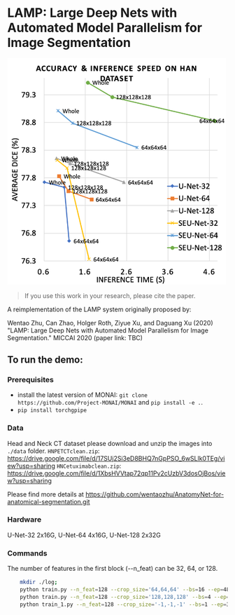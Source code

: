 # LAMP: Large Deep Nets with Automated Model Parallelism for Image Segmentation

<p>
<img src="./fig/acc_speed_han_0_5hor.png" alt="LAMP on Head and Neck Dataset" width="500"/>
</p>


> If you use this work in your research, please cite the paper.

A reimplementation of the LAMP system originally proposed by:

Wentao Zhu, Can Zhao, Holger Roth, Ziyue Xu, and Daguang Xu (2020)
"LAMP: Large Deep Nets with Automated Model Parallelism for Image Segmentation."
MICCAI 2020 (paper link: TBC)


## To run the demo:

### Prerequisites
- install the latest version of MONAI: `git clone https://github.com/Project-MONAI/MONAI` and `pip install -e .`.
- `pip install torchgpipe`

### Data
Head and Neck CT dataset
please download and unzip the images into `./data` folder.
`HNPETCTclean.zip`: https://drive.google.com/file/d/17SUj2Si3eD8BHQ7nGpPSO_6wSLlk0TEg/view?usp=sharing
`HNCetuximabclean.zip`: https://drive.google.com/file/d/1XbsHVVtap72qp11Pv2cUzbV3dosOjBos/view?usp=sharing

Please find more details at https://github.com/wentaozhu/AnatomyNet-for-anatomical-segmentation.git


### Hardware
U-Net-32 2x16G, U-Net-64 4x16G, U-Net-128 2x32G


### Commands
The number of features in the first block (--n_feat) can be 32, 64, or 128.
```bash
    mkdir ./log;
    python train.py --n_feat=128 --crop_size='64,64,64' --bs=16 --ep=4800 > ./log/YOURLOG.log
    python train.py --n_feat=128 --crop_size='128,128,128' --bs=4 --ep=1200 --pretrain='./model/BESTMODELFROM64,64,64' > ./log/YOURLOG.log
    python train_1.py --n_feat=128 --crop_size='-1,-1,-1' --bs=1 --ep=300 --pretrain='./model/BESTMODELFROM128,128,128' > ./log/YOURLOG.log
```